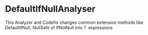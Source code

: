 # DefaultIfNullAnalyser
This Analyzer and Codefix changes common extension methods like DefaultIfNull, NullSafe of IfNotNull into ?. expressions
